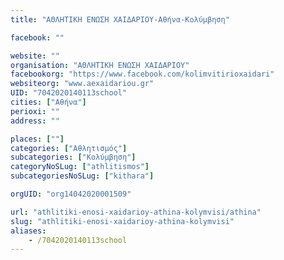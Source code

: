 ```yaml
---
title: "ΑΘΛΗΤΙΚΗ ΕΝΩΣΗ ΧΑΙΔΑΡΙΟΥ-Αθήνα-Κολύμβηση"

facebook: ""

website: ""
organisation: "ΑΘΛΗΤΙΚΗ ΕΝΩΣΗ ΧΑΙΔΑΡΙΟΥ"
facebookorg: "https://www.facebook.com/kolimvitirioxaidari"
websiteorg: "www.aexaidariou.gr"
UID: "7042020140113school"
cities: ["Αθήνα"]
perioxi: ""
address: ""

places: [""]
categories: ["Αθλητισμός"]
subcategories: ["Κολύμβηση"]
categoryNoSLug: ["athlitismos"]
subcategoriesNoSLug: ["kithara"]

orgUID: "org14042020001509"

url: "athlitiki-enosi-xaidarioy-athina-kolymvisi/athina"
slug: "athlitiki-enosi-xaidarioy-athina-kolymvisi"
aliases:
    - /7042020140113school
---
```






